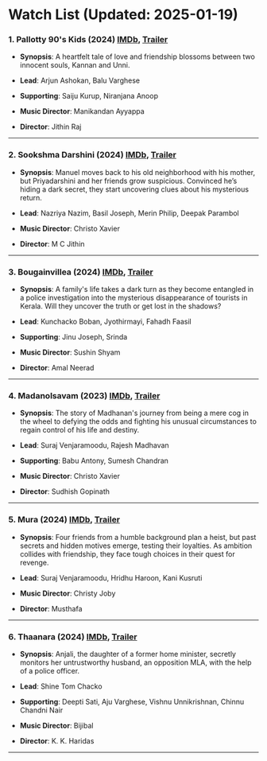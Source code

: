 # Watch List (Updated: 2025-01-19)

### 1. **Pallotty 90's Kids** (2024) [IMDb](https://www.imdb.com/title/tt22017632/), [Trailer](https://www.youtube.com/watch?v=JBA1qcKzZOs)

- **Synopsis**: A heartfelt tale of love and friendship blossoms between two innocent souls, Kannan and Unni.

- **Lead**: Arjun Ashokan, Balu Varghese
- **Supporting**: Saiju Kurup, Niranjana Anoop
- **Music Director**: Manikandan Ayyappa
- **Director**: Jithin Raj

---

### 2. **Sookshma Darshini** (2024) [IMDb](https://www.imdb.com/title/tt32495687/), [Trailer](https://www.youtube.com/watch?v=IrkfzvO9LkE)

- **Synopsis**: Manuel moves back to his old neighborhood with his mother, but Priyadarshini and her friends grow suspicious. Convinced he’s hiding a dark secret, they start uncovering clues about his mysterious return.

- **Lead**: Nazriya Nazim, Basil Joseph, Merin Philip, Deepak Parambol
- **Music Director**: Christo Xavier
- **Director**: M C Jithin

---

### 3. **Bougainvillea** (2024) [IMDb](https://www.imdb.com/title/tt32592802/), [Trailer](https://www.youtube.com/watch?v=l7LEsLdEYJY)

- **Synopsis**: A family's life takes a dark turn as they become entangled in a police investigation into the mysterious disappearance of tourists in Kerala. Will they uncover the truth or get lost in the shadows?

- **Lead**: Kunchacko Boban, Jyothirmayi, Fahadh Faasil
- **Supporting**: Jinu Joseph, Srinda
- **Music Director**: Sushin Shyam
- **Director**: Amal Neerad

---

### 4. **Madanolsavam** (2023) [IMDb](https://www.imdb.com/title/tt26423773/), [Trailer](https://www.youtube.com/watch?v=7rr2CXvHZZE)

- **Synopsis**: The story of Madhanan's journey from being a mere cog in the wheel to defying the odds and fighting his unusual circumstances to regain control of his life and destiny.

- **Lead**: Suraj Venjaramoodu, Rajesh Madhavan
- **Supporting**: Babu Antony, Sumesh Chandran
- **Music Director**: Christo Xavier
- **Director**: Sudhish Gopinath

---

### 5. **Mura** (2024) [IMDb](https://www.imdb.com/title/tt33294237/), [Trailer](https://www.youtube.com/watch?v=btEgr48QE2I)

- **Synopsis**: Four friends from a humble background plan a heist, but past secrets and hidden motives emerge, testing their loyalties. As ambition collides with friendship, they face tough choices in their quest for revenge.

- **Lead**: Suraj Venjaramoodu, Hridhu Haroon, Kani Kusruti
- **Music Director**: Christy Joby
- **Director**: Musthafa

---

### 6. **Thaanara** (2024) [IMDb](https://www.imdb.com/title/tt27411215/), [Trailer](https://www.youtube.com/watch?v=yhDwXSAs7QY&t=1s)

- **Synopsis**: Anjali, the daughter of a former home minister, secretly monitors her untrustworthy husband, an opposition MLA, with the help of a police officer.

- **Lead**: Shine Tom Chacko
- **Supporting**: Deepti Sati, Aju Varghese, Vishnu Unnikrishnan, Chinnu Chandni Nair
- **Music Director**: Bijibal
- **Director**: K. K. Haridas

---

